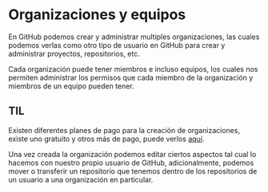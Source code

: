 # Organizaciones y equipos

En GitHub podemos crear y administrar multiples organizaciones, las cuales podemos verlas como otro tipo de usuario en GitHub para crear y administrar proyectos, repositorios, etc.

Cada organización puede tener miembros e incluso equipos, los cuales nos permiten administrar los permisos que cada miembro de la organización y miembros de un equipo pueden tener.

## TIL

Existen diferentes planes de pago para la creación de organizaciones, existe uno gratuito y otros más de pago, puede verlos [aquí](https://github.com/organizations/plan).

Una vez creada la organización podemos editar ciertos aspectos tal cual lo hacemos con nuestro propio usuario de GitHub, adicionalmente, podemos mover o transferir un repositorio que tenemos dentro de los repositorios de un usuario a una organización en particular.


